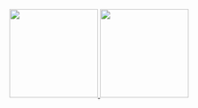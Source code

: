 <div align="center">
  <a href="https://github.com/iasmimd">
  <img height="160em" src="https://github-readme-stats.vercel.app/api/top-langs&count_private=true"/?username=iasmimd&layout=compact&langs_count=7&theme=highcontrast"/>
  <img height="160em" src="https://github-readme-stats.vercel.app/api/top-langs/?username=iasmimd&layout=compact&langs_count=7&theme=highcontrast"/>
</div>
